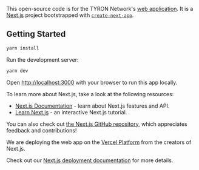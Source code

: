 This open-source code is for the TYRON Network's [web application](https://www.tyron.network). It is a [Next.js](https://nextjs.org/) project bootstrapped with [`create-next-app`](https://github.com/vercel/next.js/tree/canary/packages/create-next-app).

## Getting Started

```bash
yarn install
```

Run the development server:

```bash
yarn dev
```

Open [http://localhost:3000](http://localhost:3000) with your browser to run this app locally.

To learn more about Next.js, take a look at the following resources:

-   [Next.js Documentation](https://nextjs.org/docs) - learn about Next.js features and API.
-   [Learn Next.js](https://nextjs.org/learn) - an interactive Next.js tutorial.

You can also check out [the Next.js GitHub repository](https://github.com/vercel/next.js/), which appreciates feedback and contributions!

We are deploying the web app on the [Vercel Platform](https://vercel.com/new?utm_medium=default-template&filter=next.js&utm_source=create-next-app&utm_campaign=create-next-app-readme) from the creators of Next.js.

Check out our [Next.js deployment documentation](https://nextjs.org/docs/deployment) for more details.
